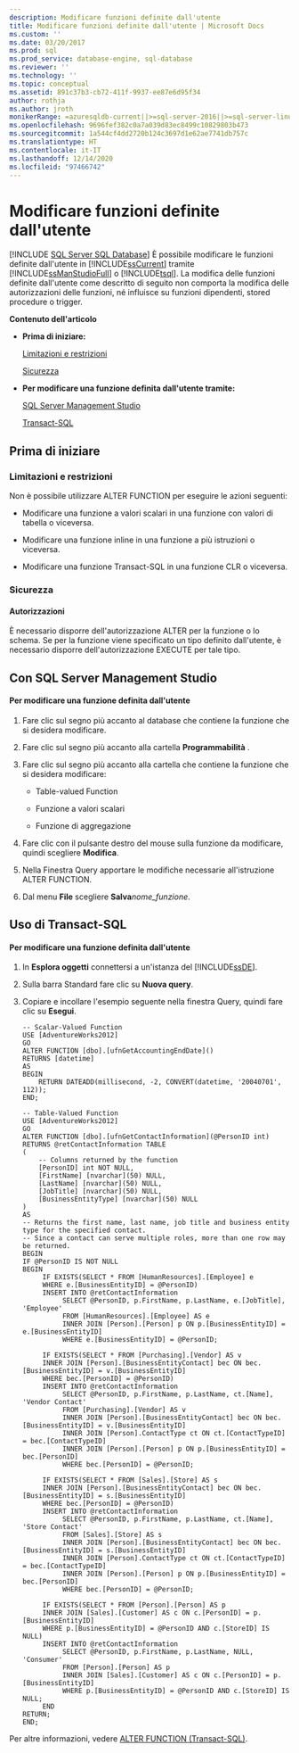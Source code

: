 ```yaml
---
description: Modificare funzioni definite dall'utente
title: Modificare funzioni definite dall'utente | Microsoft Docs
ms.custom: ''
ms.date: 03/20/2017
ms.prod: sql
ms.prod_service: database-engine, sql-database
ms.reviewer: ''
ms.technology: ''
ms.topic: conceptual
ms.assetid: 891c37b3-cb72-411f-9937-ee87e6d95f34
author: rothja
ms.author: jroth
monikerRange: =azuresqldb-current||>=sql-server-2016||>=sql-server-linux-2017||=azuresqldb-mi-current
ms.openlocfilehash: 9696fef382c0a7a039d83ec8499c10829803b473
ms.sourcegitcommit: 1a544cf4dd2720b124c3697d1e62ae7741db757c
ms.translationtype: HT
ms.contentlocale: it-IT
ms.lasthandoff: 12/14/2020
ms.locfileid: "97466742"
---
```

# <a name="modify-user-defined-functions"></a>Modificare funzioni definite dall'utente
[!INCLUDE [SQL Server SQL Database](../../includes/applies-to-version/sql-asdb.md)]
  È possibile modificare le funzioni definite dall'utente in [!INCLUDE[ssCurrent](../../includes/sscurrent-md.md)] tramite [!INCLUDE[ssManStudioFull](../../includes/ssmanstudiofull-md.md)] o [!INCLUDE[tsql](../../includes/tsql-md.md)]. La modifica delle funzioni definite dall'utente come descritto di seguito non comporta la modifica delle autorizzazioni delle funzioni, né influisce su funzioni dipendenti, stored procedure o trigger.  
  
 **Contenuto dell'articolo**  
  
-   **Prima di iniziare:**  
  
     [Limitazioni e restrizioni](#Restrictions)  
  
     [Sicurezza](#Security)  
  
-   **Per modificare una funzione definita dall'utente tramite:**  
  
     [SQL Server Management Studio](#SSMSProcedure)  
  
     [Transact-SQL](#TsqlProcedure)  
  
##  <a name="before-you-begin"></a><a name="BeforeYouBegin"></a> Prima di iniziare  
  
###  <a name="limitations-and-restrictions"></a><a name="Restrictions"></a> Limitazioni e restrizioni  
 Non è possibile utilizzare ALTER FUNCTION per eseguire le azioni seguenti:  
  
-   Modificare una funzione a valori scalari in una funzione con valori di tabella o viceversa.  
  
-   Modificare una funzione inline in una funzione a più istruzioni o viceversa.  
  
-   Modificare una funzione Transact-SQL in una funzione CLR o viceversa.  
  
###  <a name="security"></a><a name="Security"></a> Sicurezza  
  
####  <a name="permissions"></a><a name="Permissions"></a> Autorizzazioni  
 È necessario disporre dell'autorizzazione ALTER per la funzione o lo schema. Se per la funzione viene specificato un tipo definito dall'utente, è necessario disporre dell'autorizzazione EXECUTE per tale tipo.  
  
##  <a name="using-sql-server-management-studio"></a><a name="SSMSProcedure"></a> Con SQL Server Management Studio  
  
#### <a name="to-modify-a-user-defined-function"></a>Per modificare una funzione definita dall'utente  
  
1.  Fare clic sul segno più accanto al database che contiene la funzione che si desidera modificare.  
  
2.  Fare clic sul segno più accanto alla cartella **Programmabilità** .  
  
3.  Fare clic sul segno più accanto alla cartella che contiene la funzione che si desidera modificare:  
  
    -   Table-valued Function  
  
    -   Funzione a valori scalari  
  
    -   Funzione di aggregazione  
  
4.  Fare clic con il pulsante destro del mouse sulla funzione da modificare, quindi scegliere **Modifica**.  
  
5.  Nella Finestra Query apportare le modifiche necessarie all'istruzione ALTER FUNCTION.  
  
6.  Dal menu **File** scegliere **Salva**_nome_funzione_.  

##  <a name="using-transact-sql"></a><a name="TsqlProcedure"></a> Uso di Transact-SQL  
  
#### <a name="to-modify-a-user-defined-function"></a>Per modificare una funzione definita dall'utente  
  
1.  In **Esplora oggetti** connettersi a un'istanza del [!INCLUDE[ssDE](../../includes/ssde-md.md)].  
  
2.  Sulla barra Standard fare clic su **Nuova query**.  
  
3.  Copiare e incollare l'esempio seguente nella finestra Query, quindi fare clic su **Esegui**.  
  
    ```  
    -- Scalar-Valued Function  
    USE [AdventureWorks2012]  
    GO  
    ALTER FUNCTION [dbo].[ufnGetAccountingEndDate]()  
    RETURNS [datetime]   
    AS   
    BEGIN  
        RETURN DATEADD(millisecond, -2, CONVERT(datetime, '20040701', 112));  
    END;  
    ```  
  
    ```  
    -- Table-Valued Function   
    USE [AdventureWorks2012]  
    GO  
    ALTER FUNCTION [dbo].[ufnGetContactInformation](@PersonID int)  
    RETURNS @retContactInformation TABLE   
    (  
        -- Columns returned by the function  
        [PersonID] int NOT NULL,   
        [FirstName] [nvarchar](50) NULL,   
        [LastName] [nvarchar](50) NULL,   
        [JobTitle] [nvarchar](50) NULL,  
        [BusinessEntityType] [nvarchar](50) NULL  
    )  
    AS   
    -- Returns the first name, last name, job title and business entity type for the specified contact.  
    -- Since a contact can serve multiple roles, more than one row may be returned.  
    BEGIN  
    IF @PersonID IS NOT NULL   
    BEGIN  
         IF EXISTS(SELECT * FROM [HumanResources].[Employee] e   
         WHERE e.[BusinessEntityID] = @PersonID)   
         INSERT INTO @retContactInformation  
              SELECT @PersonID, p.FirstName, p.LastName, e.[JobTitle], 'Employee'  
              FROM [HumanResources].[Employee] AS e  
              INNER JOIN [Person].[Person] p ON p.[BusinessEntityID] = e.[BusinessEntityID]  
              WHERE e.[BusinessEntityID] = @PersonID;  
  
         IF EXISTS(SELECT * FROM [Purchasing].[Vendor] AS v  
         INNER JOIN [Person].[BusinessEntityContact] bec ON bec.[BusinessEntityID] = v.[BusinessEntityID]  
         WHERE bec.[PersonID] = @PersonID)  
         INSERT INTO @retContactInformation  
              SELECT @PersonID, p.FirstName, p.LastName, ct.[Name], 'Vendor Contact'   
              FROM [Purchasing].[Vendor] AS v  
              INNER JOIN [Person].[BusinessEntityContact] bec ON bec.[BusinessEntityID] = v.[BusinessEntityID]  
              INNER JOIN [Person].ContactType ct ON ct.[ContactTypeID] = bec.[ContactTypeID]  
              INNER JOIN [Person].[Person] p ON p.[BusinessEntityID] = bec.[PersonID]  
              WHERE bec.[PersonID] = @PersonID;  
  
         IF EXISTS(SELECT * FROM [Sales].[Store] AS s  
         INNER JOIN [Person].[BusinessEntityContact] bec ON bec.[BusinessEntityID] = s.[BusinessEntityID]  
         WHERE bec.[PersonID] = @PersonID)  
         INSERT INTO @retContactInformation  
              SELECT @PersonID, p.FirstName, p.LastName, ct.[Name], 'Store Contact'   
              FROM [Sales].[Store] AS s  
              INNER JOIN [Person].[BusinessEntityContact] bec ON bec.[BusinessEntityID] = s.[BusinessEntityID]  
              INNER JOIN [Person].ContactType ct ON ct.[ContactTypeID] = bec.[ContactTypeID]  
              INNER JOIN [Person].[Person] p ON p.[BusinessEntityID] = bec.[PersonID]  
              WHERE bec.[PersonID] = @PersonID;  
  
         IF EXISTS(SELECT * FROM [Person].[Person] AS p  
         INNER JOIN [Sales].[Customer] AS c ON c.[PersonID] = p.[BusinessEntityID]  
         WHERE p.[BusinessEntityID] = @PersonID AND c.[StoreID] IS NULL)   
         INSERT INTO @retContactInformation  
              SELECT @PersonID, p.FirstName, p.LastName, NULL, 'Consumer'   
              FROM [Person].[Person] AS p  
              INNER JOIN [Sales].[Customer] AS c ON c.[PersonID] = p.[BusinessEntityID]  
              WHERE p.[BusinessEntityID] = @PersonID AND c.[StoreID] IS NULL;   
         END  
    RETURN;  
    END;  
    ```  
  
 Per altre informazioni, vedere [ALTER FUNCTION &#40;Transact-SQL&#41;](../../t-sql/statements/alter-function-transact-sql.md).  
  
  

